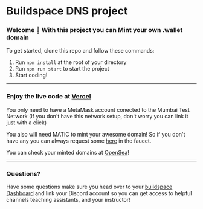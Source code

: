 # Buildspace DNS project

### **Welcome 👋** With this project you can Mint your own .wallet domain

To get started, clone this repo and follow these commands:

1. Run `npm install` at the root of your directory
2. Run `npm run start` to start the project
3. Start coding!
---
### Enjoy the live code at [Vercel](https://wallet-domain-service.vercel.app/)

You only need to have a MetaMask account conected to the Mumbai Test Network (If you don't have this network setup, don't worry you can link it just with a click)

You also will need MATIC to mint your awesome domain! So if you don't have any you can always request some [here](https://faucet.polygon.technology/) in the faucet.

You can check your minted domains at [OpenSea](https://testnets.opensea.io/collection/wallet-domain-service)!

---
### **Questions?**
Have some questions make sure you head over to your [buildspace Dashboard](https://app.buildspace.so/) and link your Discord account so you can get access to helpful channels teaching assistants, and your instructor!